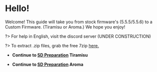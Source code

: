 # Hello!

Welcome! This guide will take you from stock firmware's (5.5.5/5.5.6) to a Custom Firmware. (Tiramisu or Aroma.) We hope you enjoy!

?> For help in English, visit the discord server (UNDER CONSTRUCTION)

?> To extract .zip files, grab the free 7zip [here.](https://www.7-zip.org/a/7z2201-x64.exe)

- **Continue to [SD Preparation](/sd) Tiramisu**

- **Continue to [SD Preparation](/startaroma) Aroma**
